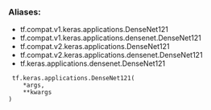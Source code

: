 ### Aliases:
- tf.compat.v1.keras.applications.DenseNet121
- tf.compat.v1.keras.applications.densenet.DenseNet121
- tf.compat.v2.keras.applications.DenseNet121
- tf.compat.v2.keras.applications.densenet.DenseNet121
- tf.keras.applications.densenet.DenseNet121

```
 tf.keras.applications.DenseNet121(
    *args,
    **kwargs
)
```
